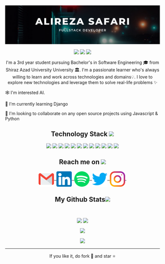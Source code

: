 <p align="center">
 
</p align="center">
<img src="https://github.com/alireza0sfr/alireza0sfr/blob/master/assets/banner.png" />

<p align="center">

 <img src="https://badges.pufler.dev/years/alireza0sfr"/>
 <img src="https://badges.pufler.dev/repos/alireza0sfr"/>
 <img src="https://badges.pufler.dev/commits/monthly/alireza0sfr" />

</p>

<p align="center">
  I'm a 3rd year student pursuing Bachelor's in Software Engineering 🎓 from Shiraz Azad University University 🏛. I'm a passionate learner who's always willing to learn and work across technologies and domains💡. I love to explore new technologies and leverage them to solve real-life problems ✨
</p>

<p align="left">
🕸️ I'm interested AI.

📖 I'm currently learning Django

🤝 I'm looking to collaborate on any open source projects using Javascript & Python

</p>

<h2 align="center">Technology Stack <img src="https://github.com/ritik307/ritik307/blob/main/images/laptop.gif" width="50"></h2>

<p align="center">
<img src="https://img.shields.io/badge/-HTML5-E34F26?style=flat&logo=html5&logoColor=white"/>
<img src="https://img.shields.io/badge/-CSS3-1572B6?style=flat&logo=css3"/>
<img src="https://img.shields.io/badge/-Bootstrap-563D7C?style=flat&logo=bootstrap"/>
<img src="https://img.shields.io/badge/-Less-1D365D?logo=less&logoColor=white&style=flat"/>
<img src="https://img.shields.io/badge/-JavaScript-black?style=flat&logo=javascript"/>
<img src="https://img.shields.io/badge/-Vue-4FC08D?logo=vue.js&logoColor=white&style=flat"/>
<img src="https://img.shields.io/badge/-Python-3776AB?logo=python&logoColor=white&style=flat"/>
<img src="https://img.shields.io/badge/-Django-092E20?logo=django&logoColor=white&style=flat"/>
<img src="https://img.shields.io/badge/-MongoDB-black?style=flat&logo=mongodb"/>
<img src="https://img.shields.io/badge/-MySQL-black?style=flat&logo=mysql"/>
<img src="https://img.shields.io/badge/-Git-black?style=flat-square&logo=git"/>
<img src="https://img.shields.io/badge/-GitHub-black?style=flat&logo=github"/>
</p>

<h2 align="center">Reach me on <img src="https://media0.giphy.com/media/jqNPzdTTxQfOgOqpO4/source.gif" width="50"></h2>

<p align = "center">
  <a href="mailto:alireza.safaree@gmail.com">
    <img align="center" alt="GMail" width="50px" src="assets/handles/gmail.svg" />&nbsp;
  </a>
  <a href="https://www.linkedin.com/in/alireza-safari-3b23231bb/">
    <img align="center" alt="LinkedIN" width="50px" src="assets/handles/linkedin.svg" />&nbsp;
  </a>
  <a href="https://open.spotify.com/user/2ggxbytyoyk6usxb122yynzm8?si=5702e7a79d4a4a9b">
    <img align="center" alt="Spotify" width="50px" src="assets/handles/spotify.png" />&nbsp;
  </a>
  <a href="https://twitter.com/alireza0sfr">
    <img align="center" alt="Twitter" width="50px" src="assets/handles/twitter.svg" />&nbsp;
  </a>
  <a href="https://www.instagram.com/alireza0sfr">
    <img align="center" alt="Instagram" width="50px" src="assets/handles/instagram.svg" />&nbsp;
  </a>
</p>

<h2 align="center">
  My Github Stats<img src="https://media.giphy.com/media/VgCDAzcKvsR6OM0uWg/giphy.gif" width="50">
</h2>
 
<br>

<p align = "center">
  <img  src = "https://github-readme-stats.vercel.app/api?username=alireza0sfr&show_icons=true&theme=radical&line_height=27">
  <img src = "https://github-readme-stats.vercel.app/api/top-langs/?username=alireza0sfr&&theme=radical">
</p>

<p align = "center">
 <img  src="https://github-readme-streak-stats.herokuapp.com/?user=alireza0sfr&show_icons=true&locale=en&layout=compact&theme=radical&line_height=0" />
</p>

<p align = "center">
 <img src="https://activity-graph.herokuapp.com/graph?username=alireza0sfr&theme=redical">
</p>

<!-- <p align="center"> 
  <i><b>Currently Playing🎶...</b></i>
  <br><br>
  <a href="https://open.spotify.com/user/31dwqta4kkl4y5f3j2ggdv5j2yse"/>
    <img src="https://spotify-recently-played-readme.vercel.app/api?user=31dwqta4kkl4y5f3j2ggdv5j2yse&count=1" alt="Spotify"/>
  </a>
</p> -->

<hr>
<p align="center">If you like it, do fork 🍴 and star ⭐</p>
